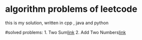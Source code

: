 # algorithm problems of leetcode

this is  my solution, written in cpp , java and python

#solved problems:
	1. Two Sum[link](https://leetcode.com/problems/two-sum/)
	2. Add Two Numbers[link](https://leetcode.com/problems/add-two-numbers/)